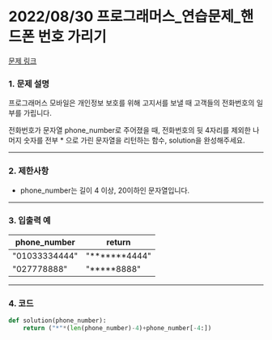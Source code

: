 # 2022/08/30 프로그래머스_연습문제_핸드폰 번호 가리기

[문제 링크](https://school.programmers.co.kr/learn/courses/30/lessons/12948)

### **1. 문제 설명**

프로그래머스 모바일은 개인정보 보호를 위해 고지서를 보낼 때 고객들의 전화번호의 일부를 가립니다.

전화번호가 문자열 phone_number로 주어졌을 때, 전화번호의 뒷 4자리를 제외한 나머지 숫자를 전부 * 으로 가린 문자열을 리턴하는 함수, solution을 완성해주세요.

---

### **2. 제한사항**

- phone_number는 길이 4 이상, 20이하인 문자열입니다.

---

### **3. 입출력 예**

| phone_number | return |
| --- | --- |
| "01033334444" | "*******4444" |
| "027778888" | "*****8888" |

---

### 4. 코드

```python
def solution(phone_number):
    return ("*"*(len(phone_number)-4)+phone_number[-4:])
```